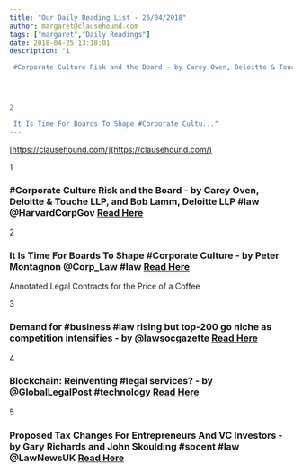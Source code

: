 ```yaml
---
title: "Our Daily Reading List - 25/04/2018"
author: margaret@clausehound.com
tags: ["margaret","Daily Readings"]
date: 2018-04-25 13:18:01
description: "1

 #Corporate Culture Risk and the Board - by Carey Oven, Deloitte & Touche LLP, and Bob Lamm, Deloitte LLP #law @HarvardCorpGov  Read Here

 


2

 It Is Time For Boards To Shape #Corporate Cultu..."
---
```


[https://clausehound.com/](https://clausehound.com/)

1

###  #Corporate Culture Risk and the Board - by Carey Oven, Deloitte & Touche LLP, and Bob Lamm, Deloitte LLP #law @HarvardCorpGov  [Read Here](https://corpgov.law.harvard.edu/2018/04/20/corporate-culture-risk-and-the-board/)

 

2

###  It Is Time For Boards To Shape #Corporate Culture - by Peter Montagnon @Corp_Law #law [Read Here](http://www.mondaq.com/uk/x/694376/Corporate+Governance/It+is+time+for+boards+to+shape+corporate+culture)

Annotated Legal Contracts
for the Price of a Coffee

3

###  Demand for #business #law rising but top-200 go niche as competition intensifies - by @lawsocgazette  [Read Here](https://www.lawgazette.co.uk/news/demand-for-business-law-rising-but-top-200-go-niche-as-competition-intensifies/5065590.article)

 

4

###  Blockchain: Reinventing #legal services? - by @GlobalLegalPost #technology  [Read Here](http://www.globallegalpost.com/blogs/management-speak/blockchain-reinventing-legal-services-50413301/)

 

5

###  Proposed Tax Changes For Entrepreneurs And VC Investors - by Gary Richards and John Skoulding #socent #law @LawNewsUK [Read Here](http://www.mondaq.com/uk/x/693252/Shareholders/Land+Transaction+Tax+replaces+SDLT+in+Wales)

 